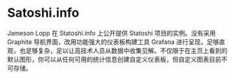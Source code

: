 # 

# Satoshi.info

Jameson Lopp 在 Statoshi.info 上公开提供 Statoshi 项目的实例。没有采用 Graphite 导航界面，改用功能强大的仪表板构建工具 Grafana 进行呈现，足够直观，也足够复杂，足以让高技术人员从数据中收集见解。不仅限于在主页上看到的默认图形，你可以从任何可用的统计信息创建自定义仪表板，但自定义图表目前不可存储。


